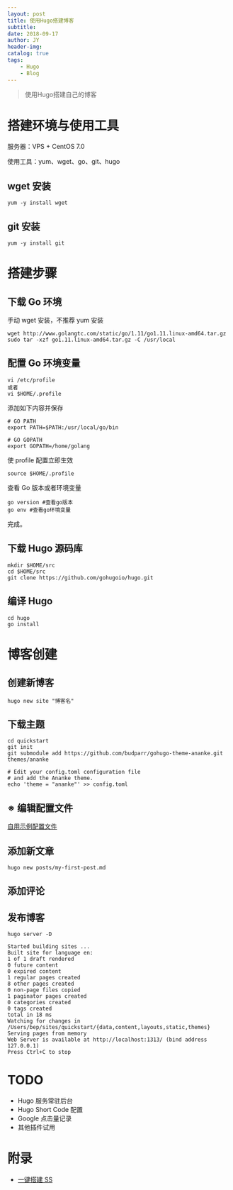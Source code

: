 ```yaml
---
layout: post
title: 使用Hugo搭建博客
subtitle: 
date: 2018-09-17
author: JY
header-img: 
catalog: true
tags: 
    - Hugo
    - Blog
---
```


> 使用Hugo搭建自己的博客

# 搭建环境与使用工具

服务器：VPS + CentOS 7.0

使用工具：yum、wget、go、git、hugo

## wget 安装

```shell
yum -y install wget
```

## git 安装

```shell
yum -y install git
```

# 搭建步骤

## 下载 Go 环境

手动 wget 安装，不推荐 yum 安装

```shell
wget http://www.golangtc.com/static/go/1.11/go1.11.linux-amd64.tar.gz
sudo tar -xzf go1.11.linux-amd64.tar.gz -C /usr/local
```

## 配置 Go 环境变量

```shell
vi /etc/profile
或者
vi $HOME/.profile
```

添加如下内容并保存

```shell
# GO PATH
export PATH=$PATH:/usr/local/go/bin

# GO GOPATH
export GOPATH=/home/golang
```

使 profile 配置立即生效

```shell
source $HOME/.profile
```

查看 Go 版本或者环境变量

```shell
go version #查看go版本
go env #查看go环境变量
```

完成。

## 下载 Hugo 源码库

```shell
mkdir $HOME/src
cd $HOME/src
git clone https://github.com/gohugoio/hugo.git
```

## 编译 Hugo

```shell
cd hugo
go install
```

# 博客创建

## 创建新博客

```shell
hugo new site "博客名"
```

## 下载主题

```shell
cd quickstart
git init
git submodule add https://github.com/budparr/gohugo-theme-ananke.git themes/ananke

# Edit your config.toml configuration file
# and add the Ananke theme.
echo 'theme = "ananke"' >> config.toml
```

## ※ 编辑配置文件

[自用示例配置文件](https://github.com/CoderTaoX/Blog/blob/master/config.toml)

## 添加新文章

```shell
hugo new posts/my-first-post.md
```

## 添加评论

## 发布博客

```shell
hugo server -D

Started building sites ...
Built site for language en:
1 of 1 draft rendered
0 future content
0 expired content
1 regular pages created
8 other pages created
0 non-page files copied
1 paginator pages created
0 categories created
0 tags created
total in 18 ms
Watching for changes in /Users/bep/sites/quickstart/{data,content,layouts,static,themes}
Serving pages from memory
Web Server is available at http://localhost:1313/ (bind address 127.0.0.1)
Press Ctrl+C to stop
```

# TODO

- Hugo 服务常驻后台
- Hugo Short Code 配置
- Google 点击量记录
- 其他插件试用

# 附录

- [一键搭建 SS](https://teddysun.com/486.html)
